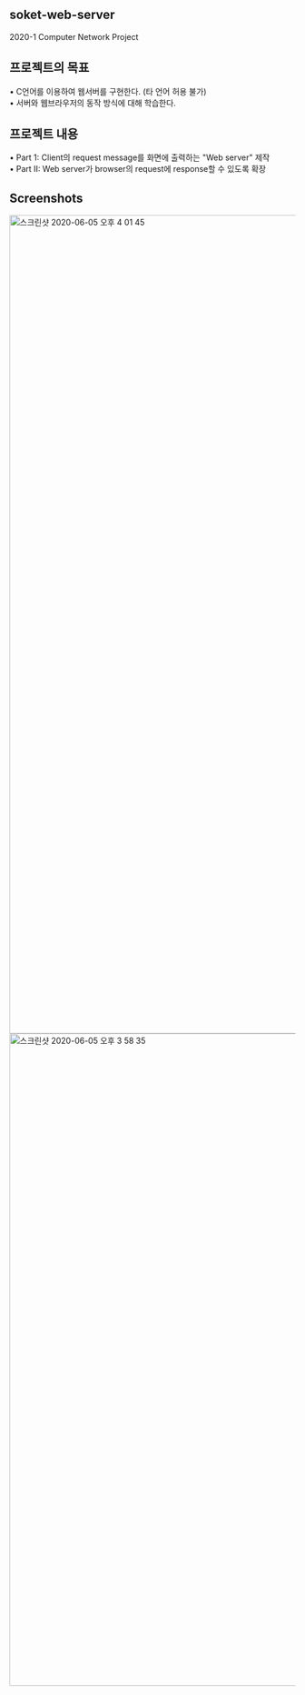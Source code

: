 ## soket-web-server
2020-1 Computer Network Project

## 프로젝트의 목표
• C언어를 이용하여 웹서버를 구현한다. (타 언어 허용 불가)  
• 서버와 웹브라우저의 동작 방식에 대해 학습한다.  

##  프로젝트 내용  
• Part 1: Client의 request message를 화면에 출력하는 "Web server" 제작  
• Part II: Web server가 browser의 request에 response할 수 있도록 확장  

## Screenshots

<img width="1440" alt="스크린샷 2020-06-05 오후 4 01 45" src="https://user-images.githubusercontent.com/42709887/83846676-f0a2bb00-a745-11ea-9ce5-5e807afe0493.png">

<img width="1148" alt="스크린샷 2020-06-05 오후 3 58 35" src="https://user-images.githubusercontent.com/42709887/83846390-7a9e5400-a745-11ea-91e5-d6365e201b4a.png">
